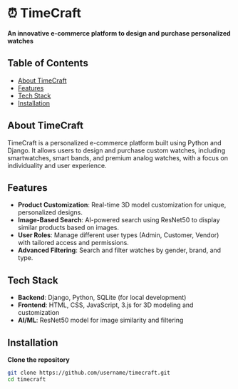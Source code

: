 # ⏰ TimeCraft

**An innovative e-commerce platform to design and purchase personalized watches**

## Table of Contents

- [About TimeCraft](#about-timecraft)
- [Features](#features)
- [Tech Stack](#tech-stack)
- [Installation](#installation)

## About TimeCraft

TimeCraft is a personalized e-commerce platform built using Python and Django. It allows users to design and purchase custom watches, including smartwatches, smart bands, and premium analog watches, with a focus on individuality and user experience.

## Features

- **Product Customization**: Real-time 3D model customization for unique, personalized designs.
- **Image-Based Search**: AI-powered search using ResNet50 to display similar products based on images.
- **User Roles**: Manage different user types (Admin, Customer, Vendor) with tailored access and permissions.
- **Advanced Filtering**: Search and filter watches by gender, brand, and type.

## Tech Stack

- **Backend**: Django, Python, SQLite (for local development)
- **Frontend**: HTML, CSS, JavaScript, 3.js for 3D modeling and customization
- **AI/ML**: ResNet50 model for image similarity and filtering

## Installation

  **Clone the repository**
   ```bash
   git clone https://github.com/username/timecraft.git
   cd timecraft
